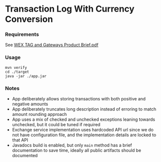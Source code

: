 # Transaction Log With Currency Conversion

### Requirements

See [WEX TAG and Gateways Product Brief.pdf](docs%2FWEX%20TAG%20and%20Gateways%20Product%20Brief.pdf)

### Usage

```shell
mvn verify
cd ./target
java -jar ./app.jar
```

### Notes

* App deliberately allows storing transactions with both positive and negative amounts 
* App deliberately truncates long description instead of erroring to match amount rounding approach
* App uses a mix of checked and unchecked exceptions leaning towards unchecked, but it could be tuned if required
* Exchange service implementation uses hardcoded API url since we do not have configuration file, and the implementation details are locked to that API
* Javadocs build is enabled, but only `main` method has a brief documentation to save time, ideally all public artifacts should be documented

